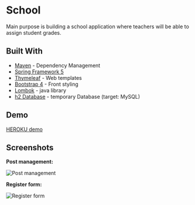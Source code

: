 # School

Main purpose is building a school application where teachers will be able to assign student grades.

## Built With

* [Maven](https://maven.apache.org/) - Dependency Management
* [Spring Framework 5](https://spring.io/)
* [Thymeleaf](https://www.thymeleaf.org/) - Web templates
* [Bootstrap 4](https://getbootstrap.com/) - Front styling
* [Lombok](https://projectlombok.org/) - java library
* [h2 Database](http://www.h2database.com/) - temporary Database (target: MySQL)

## Demo

[HEROKU demo](https://school-app2.herokuapp.com/)

## Screenshots

**Post management:**

![Post management](https://i.ibb.co/wKWQcV7/post-management.jpg)

**Register form:**

![Register form](https://i.ibb.co/VSRf59T/register-form.jpg)
